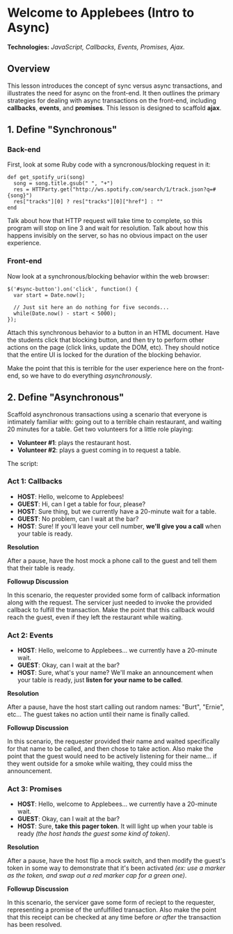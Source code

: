 # Welcome to Applebees (Intro to Async)

**Technologies:** *JavaScript, Callbacks, Events, Promises, Ajax.*

## Overview

This lesson introduces the concept of sync versus async transactions, and illustrates the need for async on the front-end. It then outlines the primary strategies for dealing with async transactions on the front-end, including **callbacks**, **events**, and **promises**. This lesson is designed to scaffold **ajax**.


## 1. Define "Synchronous"

### Back-end

First, look at some Ruby code with a syncronous/blocking request in it:

```
def get_spotify_uri(song)
  song = song.title.gsub(" ", "+")
  res = HTTParty.get("http://ws.spotify.com/search/1/track.json?q=#{song}")
  res["tracks"][0] ? res["tracks"][0]["href"] : ""
end
```

Talk about how that HTTP request will take time to complete, so this program will stop on line 3 and wait for resolution. Talk about how this happens invisibly on the server, so has no obvious impact on the user experience.

### Front-end

Now look at a synchronous/blocking behavior within the web browser:

```
$('#sync-button').on('click', function() {
  var start = Date.now();

  // Just sit here an do nothing for five seconds...
  while(Date.now() - start < 5000);
});
```

Attach this synchronous behavior to a button in an HTML document. Have the students click that blocking button, and then try to perform other actions on the page (click links, update the DOM, etc). They should notice that the entire UI is locked for the duration of the blocking behavior.

Make the point that this is terrible for the user experience here on the front-end, so we have to do everything *asynchronously*.

## 2. Define "Asynchronous"

Scaffold asynchronous transactions using a scenario that everyone is intimately familiar with: going out to a terrible chain restaurant, and waiting 20 minutes for a table. Get two volunteers for a little role playing:

* **Volunteer #1**: plays the restaurant host.
* **Volunteer #2**: plays a guest coming in to request a table.

The script:

### Act 1: Callbacks

* **HOST**: Hello, welcome to Applebees!
* **GUEST**: Hi, can I get a table for four, please?
* **HOST**: Sure thing, but we currently have a 20-minute wait for a table.
* **GUEST**: No problem, can I wait at the bar?
* **HOST**: Sure! If you'll leave your cell number, **we'll give you a call** when your table is ready.

**Resolution**

After a pause, have the host mock a phone call to the guest and tell them that their table is ready.

**Followup Discussion**

In this scenario, the requester provided some form of callback information along with the request. The servicer just needed to invoke the provided callback to fulfill the transaction. Make the point that this callback would reach the guest, even if they left the restaurant while waiting.

### Act 2: Events

* **HOST**: Hello, welcome to Applebees… we currently have a 20-minute wait.
* **GUEST**: Okay, can I wait at the bar?
* **HOST**: Sure, what's your name? We'll make an announcement when your table is ready, just **listen for your name to be called**.

**Resolution**

After a pause, have the host start calling out random names: "Burt", "Ernie", etc… The guest takes no action until their name is finally called.

**Followup Discussion**

In this scenario, the requester provided their name and waited specifically for that name to be called, and then chose to take action. Also make the point that the guest would need to be actively listening for their name… if they went outside for a smoke while waiting, they could miss the announcement.

### Act 3: Promises

* **HOST**: Hello, welcome to Applebees… we currently have a 20-minute wait.
* **GUEST**: Okay, can I wait at the bar?
* **HOST**: Sure, **take this pager token**. It will light up when your table is ready *(the host hands the guest some kind of token)*.

**Resolution**

After a pause, have the host flip a mock switch, and then modify the guest's token in some way to demonstrate that it's been activated *(ex: use a marker as the token, and swap out a red marker cap for a green one)*.

**Followup Discussion**

In this scenario, the servicer gave some form of reciept to the requester, representing a promise of the unfulfilled transaction. Also make the point that this receipt can be checked at any time before *or after* the transaction has been resolved.

